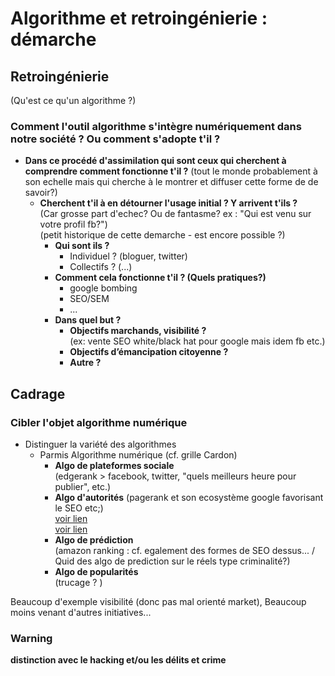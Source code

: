 # Algorithme et retroingénierie : démarche
## Retroingénierie

(Qu'est ce qu'un algorithme ?)

### Comment l'outil algorithme s'intègre numériquement dans notre société ? Ou comment s'adopte t'il ?
  - **Dans ce procédé d'assimilation qui sont ceux qui cherchent à comprendre comment fonctionne t'il ?**
  (tout le monde probablement à son echelle mais qui cherche à le montrer et diffuser cette forme de de savoir?)  
    - **Cherchent t'il à en détourner l'usage initial ? Y arrivent t'ils ?**  
    (Car grosse part d'echec? Ou de fantasme? ex : "Qui est venu sur votre profil fb?")  
    (petit historique de cette demarche - est encore possible ?)
      - **Qui sont ils ?** 
        - Individuel ? (bloguer, twitter)
        - Collectifs ? (...)
      - **Comment cela fonctionne t'il ? (Quels pratiques?)**
        - google bombing
        - SEO/SEM
        - ...
      - **Dans quel but ?**
          - **Objectifs marchands, visibilité ?**  
            (ex: vente SEO white/black hat pour google mais idem fb etc.)
          - **Objectifs d’émancipation citoyenne ?**
          - **Autre ?**

  
## Cadrage
### Cibler l'objet algorithme numérique
- Distinguer la variété des algorithmes
    - Parmis Algorithme numérique (cf. grille Cardon)
        - **Algo de plateformes sociale**  
          (edgerank > facebook, twitter, "quels meilleurs heure pour publier", etc.)
        - **Algo d'autorités** (pagerank et son ecosystème google favorisant le SEO etc;)  
          [voir lien](http://blog.ramenos.net/referencement/les-charlatans-du-seo-pourquoi-je-les-deteste)  
          [voir lien](http://www.bortzmeyer.org/seo-principes.html)
        - **Algo de prédiction**  
          (amazon ranking : cf. egalement des formes de SEO dessus... / Quid des algo de prediction sur le réels type criminalité?)
        - **Algo de popularités**  
          (trucage ? )


Beaucoup d'exemple visibilité (donc pas mal orienté market),
Beaucoup moins venant d'autres initiatives...

### Warning 
**distinction avec le hacking et/ou les délits  et crime**